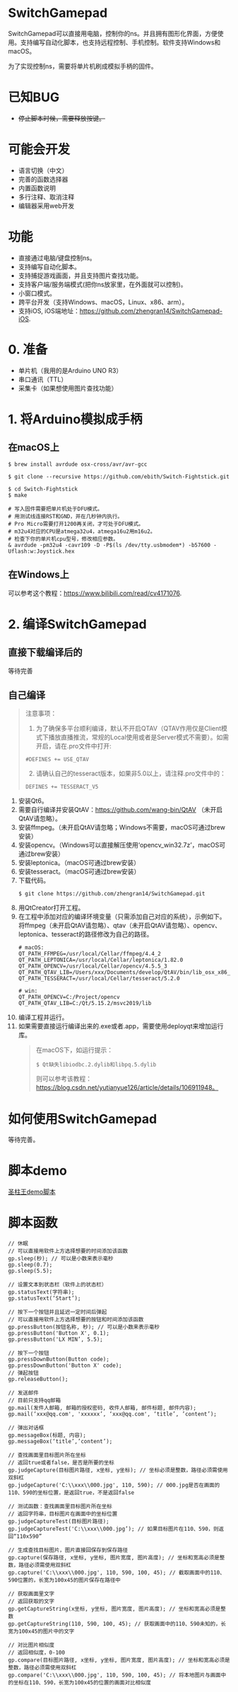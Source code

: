 # SwitchGamepad

SwitchGamepad可以直接用电脑，控制你的ns。并且拥有图形化界面，方便使用。支持编写自动化脚本，也支持远程控制、手机控制。软件支持Windows和macOS。

为了实现控制ns，需要将单片机刷成模拟手柄的固件。

# 已知BUG
- ~~停止脚本时候，需要释放按键。~~

# 可能会开发
- 语言切换（中文）
- 完善的函数选择器
- 内置函数说明
- 多行注释、取消注释
- 编辑器采用web开发

# 功能
- 直接通过电脑/键盘控制ns。
- 支持编写自动化脚本。
- 支持捕捉游戏画面，并且支持图片查找功能。
- 支持客户端/服务端模式(把你ns放家里，在外面就可以控制)。
- 小窗口模式。
- 跨平台开发（支持Windows、macOS，Linux、x86、arm）。
- 支持iOS, iOS端地址：https://github.com/zhengran14/SwitchGamepad-iOS.

# 0. 准备
- 单片机（我用的是Arduino UNO R3）
- 串口通讯（TTL）
- 采集卡（如果想使用图片查找功能）

# 1. 将Arduino模拟成手柄
## 在macOS上
```
$ brew install avrdude osx-cross/avr/avr-gcc

$ git clone --recursive https://github.com/ebith/Switch-Fightstick.git

$ cd Switch-Fightstick
$ make

# 写入固件需要把单片机处于DFU模式。
# 用测试线连接RST和GND，并在几秒钟内执行。
# Pro Micro需要打开1200再关闭，才可处于DFU模式。
# m32u4对应的CPU是atmega32u4，atmega16u2用m16u2。
# 检查下你的单片机cpu型号，修改相应参数。
& avrdude -pm32u4 -cavr109 -D -P$(ls /dev/tty.usbmodem*) -b57600 -Uflash:w:Joystick.hex
```

## 在Windows上
可以参考这个教程：https://www.bilibili.com/read/cv4171076.

# 2. 编译SwitchGamepad
## 直接下载编译后的
等待完善
## 自己编译
> 注意事项：
> 
> 1. 为了确保多平台顺利编译，默认不开启QTAV（QTAV作用仅是Client模式下播放直播推流，常规的Local使用或者是Server模式不需要）。如需开启，请在.pro文件中打开:
> ```
> #DEFINES += USE_QTAV
> ```
> 2. 请确认自己的tesseract版本，如果非5.0以上，请注释.pro文件中的：
> ```
> DEFINES += TESSERACT_V5
> ```
1. 安装Qt6。
2. 需要自行编译并安装QtAV：https://github.com/wang-bin/QtAV （未开启QtAV请忽略）。
3. 安装ffmpeg。（未开启QtAV请忽略；Windows不需要，macOS可通过brew安装）
4. 安装opencv。（Windows可以直接解压使用‘opencv_win32.7z’，macOS可通过brew安装）
5. 安装leptonica。（macOS可通过brew安装）
6. 安装tesseract。（macOS可通过brew安装）
7. 下载代码。
   ```
   $ git clone https://github.com/zhengran14/SwitchGamepad.git
   ```
8. 用QtCreator打开工程。
9. 在工程中添加对应的编译环境变量（只需添加自己对应的系统），示例如下。将ffmpeg（未开启QtAV请忽略）、qtav（未开启QtAV请忽略）、opencv、leptonica、tesseract的路径修改为自己的路径。
    ```
    # macOS:
    QT_PATH_FFMPEG=/usr/local/Cellar/ffmpeg/4.4_2
    QT_PATH_LEPTONICA=/usr/local/Cellar/leptonica/1.82.0
    QT_PATH_OPENCV=/usr/local/Cellar/opencv/4.5.5_3
    QT_PATH_QTAV_LIB=/Users/xxx/Documents/develop/QtAV/bin/lib_osx_x86_64_llvm
    QT_PATH_TESSERACT=/usr/local/Cellar/tesseract/5.2.0

    # win:
    QT_PATH_OPENCV=C:/Project/opencv
    QT_PATH_QTAV_LIB=C:/Qt/5.15.2/msvc2019/lib
    ```
10. 编译工程并运行。
11. 如果需要直接运行编译出来的.exe或者.app，需要使用deployqt来增加运行库。
    > 在macOS下，如运行提示：
    > ```
    > $ Qt缺失libiodbc.2.dylib和libpq.5.dylib
    > ```
    > 则可以参考该教程：https://blog.csdn.net/yutianyue126/article/details/106911948。

# 如何使用SwitchGamepad
等待完善。

# 脚本demo
[圣柱王demo脚本](https://github.com/zhengran14/SwitchGamepad/blob/master/scripts%20demo/%E5%9C%A3%E6%9F%B1%E7%8E%8Bdemo%E8%84%9A%E6%9C%AC.js)

# 脚本函数
```
// 休眠
// 可以直接用软件上方选择想要的时间添加该函数
gp.sleep(秒); // 可以是小数来表示毫秒
gp.sleep(0.7);
gp.sleep(5.5);

// 设置文本到状态栏（软件上的状态栏）
gp.statusText(字符串);
gp.statusText(‘Start’);

// 按下一个按钮并且延迟一定时间后弹起
// 可以直接用软件上方选择想要的按钮和时间添加该函数
gp.pressButton(按钮名称, 秒); // 可以是小数来表示毫秒
gp.pressButton('Button X', 0.1);
gp.pressButton('LX MIN’, 5.5);

// 按下一个按钮
gp.pressDownButton(Button code);
gp.pressDownButton('Button X' code);
// 弹起按钮
gp.releaseButton();

// 发送邮件
// 目前只支持qq邮箱
gp.mail(发件人邮箱, 邮箱的授权密码, 收件人邮箱, 邮件标题, 邮件内容);
gp.mail(‘xxx@qq.com', 'xxxxxx’, ‘xxx@qq.com', ‘title’, ’content’);

// 弹出对话框
gp.messageBox(标题, 内容);
gp.messageBox(‘title’,’content’);

// 查找画面里目标图片所在坐标
// 返回true或者false，是否是所要的坐标
gp.judgeCapture(目标图片路径, x坐标, y坐标); // 坐标必须是整数，路径必须需使用双斜杠
gp.judgeCapture('C:\\xxx\\000.jpg', 110, 590); // 000.jpg是否在画面的110、590的坐标位置，是返回true，不是返回false

// 测试函数：查找画面里目标图片所在坐标
// 返回字符串，目标图片在画面中的坐标位置
gp.judgeCaptureTest(目标图片路径);
gp.judgeCaptureTest('C:\\xxx\\000.jpg’); // 如果目标图片在110、590，则返回“110x590”

// 生成查找目标图片，图片直接回保存到保存路径
gp.capture(保存路径, x坐标, y坐标, 图片宽度, 图片高度); // 坐标和宽高必须是整数，路径必须需使用双斜杠
gp.capture('C:\\xxx\\000.jpg', 110, 590, 100, 45); // 截取画面中的110、590位置的，长宽为100x45的图片保存在路径中

// 获取画面里文字
// 返回获取的文字
gp.getCaptureString(x坐标, y坐标, 图片宽度, 图片高度); // 坐标和宽高必须是整数
gp.getCaptureString(110, 590, 100, 45); // 获取画面中的110、590未知的，长宽为100x45的图片中的文字

// 对比图片相似度
// 返回相似度，0-100
gp.compare(目标图片路径, x坐标, y坐标, 图片宽度, 图片高度); // 坐标和宽高必须是整数，路径必须需使用双斜杠
gp.compare('C:\\xxx\\000.jpg', 110, 590, 100, 45); // 将本地图片与画面中的坐标在110、590，长宽为100x45的位置的画面对比相似度
```
